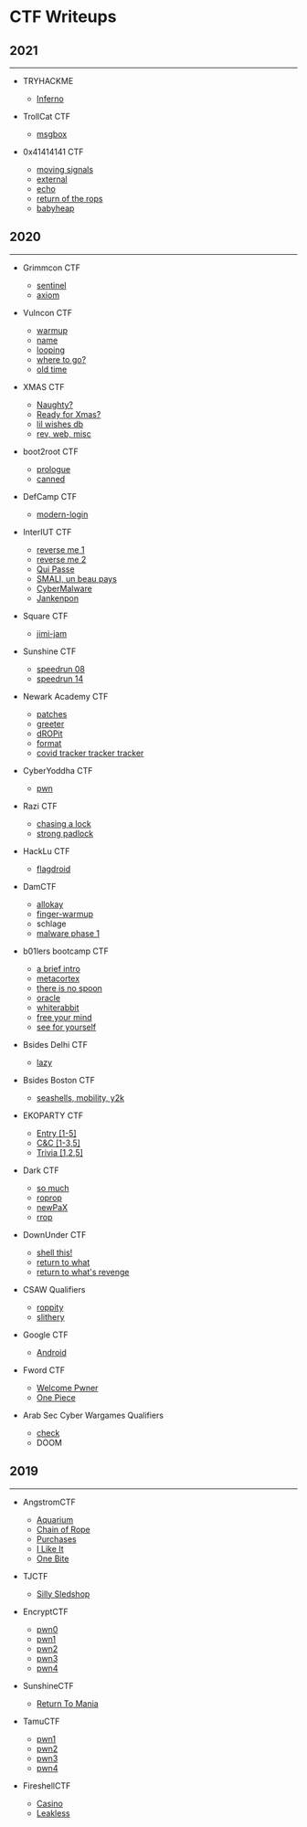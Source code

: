 # CTF Writeups

## 2021
* * *
- TRYHACKME
    - [Inferno](/content/2021_CTF/tryhackme/inferno/inferno_writeup.md)
- TrollCat CTF
    - [msgbox](/content/2021_CTF/trollcatCTF/msgbox_writeup.md)
    
- 0x41414141 CTF
     - [moving signals](/content/2021_CTF/offshiftCTF/signals_writeup.md)
     - [external](/content/2021_CTF/offshiftCTF/external_writeup.md)
     - [echo](/content/2021_CTF/offshiftCTF/echo_writeup.md)
     - [return of the rops](/content/2021_CTF/offshiftCTF/retrop_writeup.md)
     - [babyheap](/content/2021_CTF/offshiftCTF/babyheap_writeup.md)
     
## 2020
* * *

- Grimmcon CTF
    - [sentinel](/content/2020_CTF/grimmconCTF/sentinel_writeup.md)
    - [axiom](/content/2020_CTF/grimmconCTF/axiom_writeup.md)

- Vulncon CTF
    - [warmup](/content/2020_CTF/vulnconCTF/pwn_warmup_writeup.md)
    - [name](/content/2020_CTF/vulnconCTF/pwn_name_writeup.md)
    - [looping](/content/2020_CTF/vulnconCTF/pwn_looping_writeup.md)
    - [where to go?](/content/2020_CTF/vulnconCTF/pwn_where_writeup.md)
    - [old time](/content/2020_CTF/vulnconCTF/pwn_oldtime_writeup.md)

- XMAS CTF
    - [Naughty?](/content/2020_CTF/xmasCTF/pwn_naughty/pwn_naughty_writeup.md)
    - [Ready for Xmas?](/content/2020_CTF/xmasCTF/pwn_readyxmas/pwn_ready_writeup.md)
    - [lil wishes db](/content/2020_CTF/xmasCTF/pwn_lilwishes/pwn_lilwishes_writeup.md)
    - [rev, web, misc](/content/2020_CTF/xmasCTF/rev_web_misc.md)

- boot2root CTF
    - [prologue](/content/2020_CTF/boot2rootCTF/prologue.md)
    - [canned](/content/2020_CTF/boot2rootCTF/canned_writeup.md)

- DefCamp CTF
    - [modern-login](/content/2020_CTF/DefCampCTF/modernlogin_writeup.md)

- InterIUT CTF
    - [reverse me 1](/content/2020_CTF/InterIUTCTF/android_rev1_writeup.md)
    - [reverse me 2](/content/2020_CTF/InterIUTCTF/android_rev2_writeup.md)
    - [Qui Passe](/content/2020_CTF/InterIUTCTF/android_quipasse_writeup.md)
    - [SMALI, un beau pays](/content/2020_CTF/InterIUTCTF/android_smali_writeup.md)
    - [CyberMalware](/content/2020_CTF/InterIUTCTF/android_cybermalware_writeup.md)
    - [Jankenpon](/content/2020_CTF/InterIUTCTF/android_jankenpon_writeup.md)

- Square CTF
    - [jimi-jam](/content/2020_CTF/SquareCTF/pwn_jimijam.md)

- Sunshine CTF
    - [speedrun 08](/content/2020_CTF/SunshineCTF/speedrun8_writeup.md)
    - [speedrun 14](/content/2020_CTF/SunshineCTF/speedrun12_writeup.md)

- Newark Academy CTF
    - [patches](/content/2020_CTF/NACTF/rev_patches.md)
    - [greeter](/content/2020_CTF/NACTF/pwn_greeter.md)
    - [dROPit](/content/2020_CTF/NACTF/pwn_dropit.md)
    - [format](/content/2020_CTF/NACTF/pwn_format.md)
    - [covid tracker tracker tracker](/content/2020_CTF/NACTF/pwn_cttt/cttt_writeup.md)

- CyberYoddha CTF
    - [pwn](/content/2020_CTF/CyberYoddhaCTF/pwn/pwn_writeups.md)

- Razi CTF
    - [chasing a lock](/content/2020_CTF/RaziCTF/android_lock/lock_writeup.md)
    - [strong padlock](/content/2020_CTF/RaziCTF/android_strongpadlock/strongpadlock_writeup.md)

- HackLu CTF
    - [flagdroid](/content/2020_CTF/HackLuCTF/rev_flagdroid/flagdroid_writeup.md)

- DamCTF
    - [allokay](/content/2020_CTF/DamCTF/pwn_allokay/pwn_allokay_writeup.md)
    - [finger-warmup](/content/2020_CTF/DamCTF/web_fingerwarmup/web_writeup.md)
    - schlage
    - [malware phase 1](/content/2020_CTF/DamCTF/malware1/writeup_malware1.md)
    
- b01lers bootcamp CTF
    - [a brief intro](/content/2020_CTF/b01lers_bootcamp/brief_intro.md)
    - [metacortex](/content/2020_CTF/b01lers_bootcamp/pwn_metacortex/metacortex_writeup.md) 
    - [there is no spoon](/content/2020_CTF/b01lers_bootcamp/pwn_nospoon/nospoon_writeup.md)
    - [oracle](/content/2020_CTF/b01lers_bootcamp/pwn_oracle/oracle_writeup.md)
    - [whiterabbit](/content/2020_CTF/b01lers_bootcamp/pwn_whiterabbit/whiterabbit_writeup.md)
    - [free your mind](/content/2020_CTF/b01lers_bootcamp/pwn_freemind/freeurmind_writeup.md)
    - [see for yourself](/content/2020_CTF/b01lers_bootcamp/pwn_seeforyourself/seeforyourself_writeup.md)

- Bsides Delhi CTF
    - [lazy](/content/2020_CTF/BsidesDelhi/lazy_writeup.md)
    
- Bsides Boston CTF
    - [seashells, mobility, y2k](/content/2020_CTF/BsidesBoston/writeups.md)

- EKOPARTY CTF
    - [Entry [1-5]](/content/2020_CTF/EKOPARTY/writeup_entry.md)
    - [C&C [1-3,5]](/content/2020_CTF/EKOPARTY/writeup_cc.md)
    - [Trivia [1,2,5]](/content/2020_CTF/EKOPARTY/writeup_trivia.md)

- Dark CTF
    - [so much](/content/2020_CTF/DarkCTF/writeup_so_much.md)
    - [roprop](/content/2020_CTF/DarkCTF/writeup_roprop.md)
    - [newPaX](/content/2020_CTF/DarkCTF/writeup_newpax.md)
    - [rrop](/content/2020_CTF/DarkCTF/writeup_rrop.md)

- DownUnder CTF
    - [shell this!](/content/2020_CTF/DownUnder/pwn_shellthis/writeup_pwn_shellthis.md)
    - [return to what](/content/2020_CTF/DownUnder/pwn_return_to_what/writeup_pwn_returntowhat.md)
    - [return to what's revenge](/content/2020_CTF/DownUnder/pwn_returntowhats_revenge/writeup_pwn_returntorevenge.md)

- CSAW Qualifiers
    - [roppity](/content/2020_CTF/CSAW_quals/pwn_roppity/writeup_pwn_roppity.md)
    - [slithery](/content/2020_CTF/CSAW_quals/pwn_slithery/writeup_pwn_slithery.md)

- Google CTF
    - [Android](/content/2020_CTF/GoogleCTF/re_android/android_writeup.md)

- Fword CTF
    - [Welcome Pwner](/content/2020_CTF/FwordCTF/writeup_pwn_welcome.md)
    - [One Piece](/content/2020_CTF/FwordCTF/writeup_pwn_onepiece.md)
    
- Arab Sec Cyber Wargames Qualifiers
    - [check](/content/2020_CTF/ArabSecCWG/writeup_check.md)
    - DOOM

## 2019
* * *    
- AngstromCTF
    - [Aquarium](/content/2019_CTF/angstromCTF/writeup_aquarium.md)
    - [Chain of Rope](/content/2019_CTF/angstromCTF/writeup_chain_of_rope.md)
    - [Purchases](/content/2019_CTF/angstromCTF/writeup_purchases.md)
    - [I Like It](/content/2019_CTF/angstromCTF/writeup_i_like_it.md)
    - [One Bite](/content/2019_CTF/angstromCTF/writeup_one_bite.md)

- TJCTF
    - [Silly Sledshop](/content/2019_CTF/TJCTF/writeup_silly_sledshop.md)
    
- EncryptCTF
    - [pwn0](/content/2019_CTF/encryptCTF/writeup_pwn0.md)
    - [pwn1](/content/2019_CTF/encryptCTF/writeup_pwn1.md)
    - [pwn2](/content/2019_CTF/encryptCTF/writeup_pwn2.md)
    - [pwn3](/content/2019_CTF/encryptCTF/writeup_pwn3.md)
    - [pwn4](/content/2019_CTF/encryptCTF/writeup_pwn4.md)
    
- SunshineCTF
    - [Return To Mania](/content/2019_CTF/sunshineCTF/writeup_return_to_mania.md)
     
- TamuCTF
    - [pwn1](/content/2019_CTF/tamuCTF/writeup_pwn1.md)
    - [pwn2](/content/2019_CTF/tamuCTF/writeup_pwn2.md)
    - [pwn3](/content/2019_CTF/tamuCTF/writeup_pwn3.md)
    - [pwn4](/content/2019_CTF/tamuCTF/writeup_pwn4.md)

- FireshellCTF
    - [Casino](/content/2019_CTF/fireshellCTF/writeup_casino.md)
    - [Leakless](/content/2019_CTF/fireshellCTF/writeup_leakless.md)
